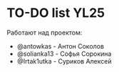 # TO-DO list YL25

Работают над проектом:
- @antowkas - Антон Соколов
- @solianka13 - Софья Сорокина
- @Irtak1utka - Суриков Алексей
